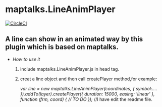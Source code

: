 # maptalks.LineAnimPlayer

[![CircleCI](https://circleci.com/gh/maptalks/maptalks.LineAnimPlayer.svg?style=shield)](https://circleci.com/gh/MapTalks/maptalks.LineAnimPlayer)

## A line can show in an animated way by this plugin which is based on maptalks.
* *How to use it*
   1. include maptalks.LineAnimPlayer.js in head tag.
   2. creat a line object and then call createPlayer method,for example:

       *var line = new maptalks.LineAnimPlayer(coordinates, {*
       *symbol:....*
       *}).addTo(layer).createPlayer({*
            *duration: 15000,*
             *easing: 'linear'*
         *}, function (frm, coord) {*
             *// TO DO*
         *});*
         //I have edit the readme file.
